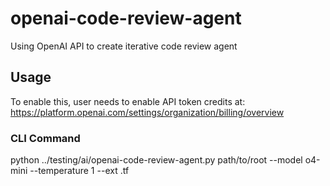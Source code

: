 # openai-code-review-agent
Using OpenAI API to create iterative code review agent

## Usage
To enable this, user needs to enable API token credits at: https://platform.openai.com/settings/organization/billing/overview

### CLI Command
python ../testing/ai/openai-code-review-agent.py path/to/root --model o4-mini --temperature 1 --ext .tf